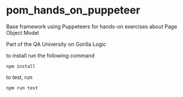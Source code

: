 # pom_hands_on_puppeteer
Base framework using Puppeteers for hands-on exercises about Page Object Model

Part of the QA University on Gorilla Logic

to install run the following command

```
npm install
```

to test, run
```
npm run test
```
